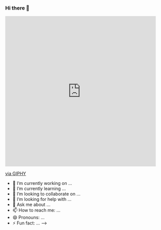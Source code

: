 ### Hi there 👋
<iframe src="https://giphy.com/embed/opqnpCl1r7zEGEkXq2" width="480" height="480" frameBorder="0" class="giphy-embed" allowFullScreen></iframe><p><a href="https://giphy.com/stickers/girl-working-from-home-opqnpCl1r7zEGEkXq2">via GIPHY</a></p>

- 🔭 I’m currently working on ...
- 🌱 I’m currently learning ...
- 👯 I’m looking to collaborate on ...
- 🤔 I’m looking for help with ...
- 💬 Ask me about ...
- 📫 How to reach me: ...
- 😄 Pronouns: ...
- ⚡ Fun fact: ...
-->
